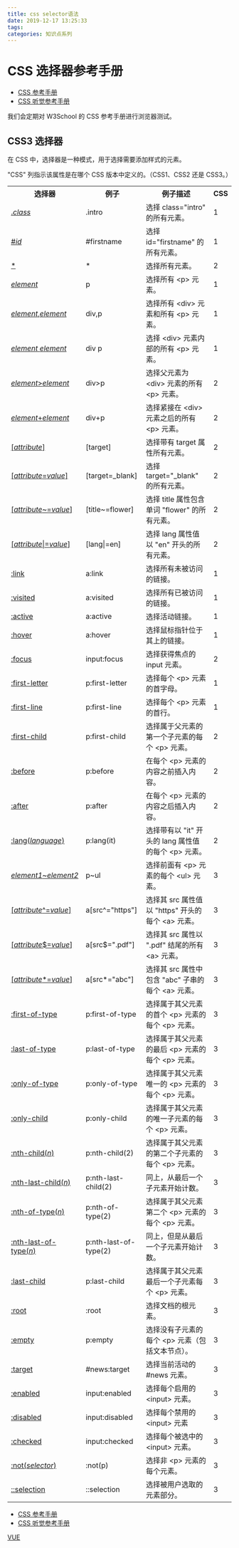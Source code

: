 ```yaml
---
title: css selector语法
date: 2019-12-17 13:25:33
tags:
categories: 知识点系列
---
```

<div id="maincontent">

<h1>CSS 选择器参考手册</h1>


<div id="tpn">
<ul class="prenext">
<li class="pre"><a href="/cssref/index.asp" title="CSS 参考手册">CSS 参考手册</a></li>
<li class="next"><a href="/cssref/css_ref_aural.asp" title="CSS 听觉参考手册">CSS 听觉参考手册</a></li>
</ul>
</div>


<div id="intro">
<p>我们会定期对 W3School 的 CSS 参考手册进行浏览器测试。</p>
</div>


<div>
<h2>CSS3 选择器</h2>

<p>在 CSS 中，选择器是一种模式，用于选择需要添加样式的元素。</p>

<p>"CSS" 列指示该属性是在哪个 CSS 版本中定义的。（CSS1、CSS2 还是 CSS3。）</p>

<table class="dataintable">
<tbody><tr>
<th>选择器</th>
<th>例子</th>
<th>例子描述</th>
<th style="width:5%;">CSS</th>
</tr>

<tr>
<td><a href="/cssref/selector_class.asp" title="CSS .class 选择器">.<i>class</i></a></td>
<td>.intro</td>
<td>选择 class="intro" 的所有元素。</td>
<td>1</td>
</tr>

<tr>
<td><a href="/cssref/selector_id.asp" title="CSS #id 选择器">#<i>id</i></a></td>
<td>#firstname</td>
<td>选择 id="firstname" 的所有元素。</td>
<td>1</td>
</tr>

<tr>
<td><a href="/cssref/selector_all.asp" title="CSS * 选择器">*</a></td>
<td>*</td>
<td>选择所有元素。</td>
<td>2</td>
</tr>

<tr>
<td><a href="/cssref/selector_element.asp" title="CSS element 选择器"><i>element</i></a></td>
<td>p</td>
<td>选择所有 &lt;p&gt; 元素。</td>
<td>1</td>
</tr>

<tr>
<td><a href="/cssref/selector_element_comma.asp" title="CSS element,element 选择器"><i>element</i>,<i>element</i></a></td>
<td>div,p</td>
<td>选择所有 &lt;div&gt; 元素和所有 &lt;p&gt; 元素。</td>
<td>1</td>
</tr>

<tr>
<td><a href="/cssref/selector_element_element.asp" title="CSS element element 选择器"><i>element</i> <i>element</i></a></td>
<td>div p</td>
<td>选择 &lt;div&gt; 元素内部的所有 &lt;p&gt; 元素。</td>
<td>1</td>
</tr>

<tr>
<td><a href="/cssref/selector_element_gt.asp" title="CSS element>element 选择器"><i>element</i>&gt;<i>element</i></a></td>
<td>div&gt;p</td>
<td>选择父元素为 &lt;div&gt; 元素的所有 &lt;p&gt; 元素。</td>
<td>2</td>
</tr>

<tr>
<td><a href="/cssref/selector_element_plus.asp" title="CSS element+element 选择器"><i>element</i>+<i>element</i></a></td>
<td>div+p</td>
<td>选择紧接在 &lt;div&gt; 元素之后的所有 &lt;p&gt; 元素。</td>
<td>2</td>
</tr>

<tr>
<td><a href="/cssref/selector_attribute.asp" title="CSS [attribute] 选择器">[<i>attribute</i>]</a></td>
<td>[target]</td>
<td>选择带有 target 属性所有元素。</td>
<td>2</td>
</tr>

<tr>
<td><a href="/cssref/selector_attribute_value.asp" title="CSS [attribute=value] 选择器">[<i>attribute</i>=<i>value</i>]</a></td>
<td>[target=_blank]</td>
<td>选择 target="_blank" 的所有元素。</td>
<td>2</td>
</tr>

<tr>
<td><a href="/cssref/selector_attribute_value_contain.asp" title="CSS [attribute~=value] 选择器">[<i>attribute</i>~=<i>value</i>]</a></td>
<td>[title~=flower]</td>
<td>选择 title 属性包含单词 "flower" 的所有元素。</td>
<td>2</td>
</tr>

<tr>
<td><a href="/cssref/selector_attribute_value_start.asp" title="CSS [attribute|=value] 选择器">[<i>attribute</i>|=<i>value</i>]</a></td>
<td>[lang|=en]</td>
<td>选择 lang 属性值以 "en" 开头的所有元素。</td>
<td>2</td>
</tr>

<tr>
<td><a href="/cssref/selector_link.asp" title="CSS :link 选择器">:link</a></td>
<td>a:link</td>
<td>选择所有未被访问的链接。</td>
<td>1</td>
</tr>

<tr>
<td><a href="/cssref/selector_visited.asp" title="CSS :visited 选择器">:visited</a></td>
<td>a:visited</td>
<td>选择所有已被访问的链接。</td>
<td>1</td>
</tr>

<tr>
<td><a href="/cssref/selector_active.asp" title="CSS :active 选择器">:active</a></td>
<td>a:active</td>
<td>选择活动链接。</td>
<td>1</td>
</tr>

<tr>
<td><a href="/cssref/selector_hover.asp" title="CSS :hover 选择器">:hover</a></td>
<td>a:hover</td>
<td>选择鼠标指针位于其上的链接。</td>
<td>1</td>
</tr>

<tr>
<td><a href="/cssref/selector_focus.asp" title="CSS :focus 选择器">:focus</a></td>
<td>input:focus</td>
<td>选择获得焦点的 input 元素。</td>
<td>2</td>
</tr>

<tr>
<td><a href="/cssref/selector_first-letter.asp" title="CSS :first-letter 选择器">:first-letter</a></td>
<td>p:first-letter</td>
<td>选择每个 &lt;p&gt; 元素的首字母。</td>
<td>1</td>
</tr>

<tr>
<td><a href="/cssref/selector_first-line.asp" title="CSS :first-line 选择器">:first-line</a></td>
<td>p:first-line</td>
<td>选择每个 &lt;p&gt; 元素的首行。</td>
<td>1</td>
</tr>

<tr>
<td><a href="/cssref/selector_first-child.asp" title="CSS :first-child 选择器">:first-child</a></td>
<td>p:first-child</td>
<td>选择属于父元素的第一个子元素的每个 &lt;p&gt; 元素。</td>
<td>2</td>
</tr>

<tr>
<td><a href="/cssref/selector_before.asp" title="CSS :before 选择器">:before</a></td>
<td>p:before</td>
<td>在每个 &lt;p&gt; 元素的内容之前插入内容。</td>
<td>2</td>
</tr>

<tr>
<td><a href="/cssref/selector_after.asp" title="CSS :after 选择器">:after</a></td>
<td>p:after</td>
<td>在每个 &lt;p&gt; 元素的内容之后插入内容。</td>
<td>2</td>
</tr>

<tr>
<td><a href="/cssref/selector_lang.asp" title="CSS :lang(language) 选择器">:lang(<i>language</i>)</a></td>
<td>p:lang(it)</td>
<td>选择带有以 "it" 开头的 lang 属性值的每个 &lt;p&gt; 元素。</td>
<td>2</td>
</tr>

<tr>
<td><a href="/cssref/selector_gen_sibling.asp" title="CSS element1~element2 选择器"><i>element1</i>~<i>element2</i></a></td>
<td>p~ul</td>
<td>选择前面有 &lt;p&gt; 元素的每个 &lt;ul&gt; 元素。</td>
<td>3</td>
</tr>

<tr>
<td><a href="/cssref/selector_attr_begin.asp" title="CSS [attribute^=value] 选择器">[<i>attribute</i>^=<i>value</i>]</a></td>
<td>a[src^="https"]</td>
<td>选择其 src 属性值以 "https" 开头的每个 &lt;a&gt; 元素。</td>
<td>3</td>
</tr>

<tr>
<td><a href="/cssref/selector_attr_end.asp" title="CSS [attribute$=value] 选择器">[<i>attribute</i>$=<i>value</i>]</a></td>
<td>a[src$=".pdf"]</td>
<td>选择其 src 属性以 ".pdf" 结尾的所有 &lt;a&gt; 元素。</td>
<td>3</td>
</tr>

<tr>
<td><a href="/cssref/selector_attr_contain.asp" title="CSS [attribute*=value] 选择器">[<i>attribute</i>*=<i>value</i>]</a></td>
<td>a[src*="abc"]</td>
<td>选择其 src 属性中包含 "abc" 子串的每个 &lt;a&gt; 元素。</td>
<td>3</td>
</tr>

<tr>
<td><a href="/cssref/selector_first-of-type.asp" title="CSS :first-of-type 选择器">:first-of-type</a></td>
<td>p:first-of-type</td>
<td>选择属于其父元素的首个 &lt;p&gt; 元素的每个 &lt;p&gt; 元素。</td>
<td>3</td>
</tr>

<tr>
<td><a href="/cssref/selector_last-of-type.asp" title="CSS :last-of-type 选择器">:last-of-type</a></td>
<td>p:last-of-type</td>
<td>选择属于其父元素的最后 &lt;p&gt; 元素的每个 &lt;p&gt; 元素。</td>
<td>3</td>
</tr>

<tr>
<td><a href="/cssref/selector_only-of-type.asp" title="CSS :only-of-type 选择器">:only-of-type</a></td>
<td>p:only-of-type</td>
<td>选择属于其父元素唯一的 &lt;p&gt; 元素的每个 &lt;p&gt; 元素。</td>
<td>3</td>
</tr>

<tr>
<td><a href="/cssref/selector_only-child.asp" title="CSS :only-child 选择器">:only-child</a></td>
<td>p:only-child</td>
<td>选择属于其父元素的唯一子元素的每个 &lt;p&gt; 元素。</td>
<td>3</td>
</tr>

<tr>
<td><a href="/cssref/selector_nth-child.asp" title="CSS :nth-child(n) 选择器">:nth-child(<i>n</i>)</a></td>
<td>p:nth-child(2)</td>
<td>选择属于其父元素的第二个子元素的每个 &lt;p&gt; 元素。</td>
<td>3</td>
</tr>

<tr>
<td><a href="/cssref/selector_nth-last-child.asp" title="CSS :nth-last-child(n) 选择器">:nth-last-child(<i>n</i>)</a></td>
<td>p:nth-last-child(2)</td>
<td>同上，从最后一个子元素开始计数。</td>
<td>3</td>
</tr>

<tr>
<td><a href="/cssref/selector_nth-of-type.asp" title="CSS :nth-of-type(n) 选择器">:nth-of-type(<i>n</i>)</a></td>
<td>p:nth-of-type(2)</td>
<td>选择属于其父元素第二个 &lt;p&gt; 元素的每个 &lt;p&gt; 元素。</td>
<td>3</td>
</tr>

<tr>
<td><a href="/cssref/selector_nth-last-of-type.asp" title="CSS :nth-last-of-type(n) 选择器">:nth-last-of-type(<i>n</i>)</a></td>
<td>p:nth-last-of-type(2)</td>
<td>同上，但是从最后一个子元素开始计数。</td>
<td>3</td>
</tr>

<tr>
<td><a href="/cssref/selector_last-child.asp" title="CSS :last-child 选择器">:last-child</a></td>
<td>p:last-child</td>
<td>选择属于其父元素最后一个子元素每个 &lt;p&gt; 元素。</td>
<td>3</td>
</tr>

<tr>
<td><a href="/cssref/selector_root.asp" title="CSS :root 选择器">:root</a></td>
<td>:root</td>
<td>选择文档的根元素。</td>
<td>3</td>
</tr>

<tr>
<td><a href="/cssref/selector_empty.asp" title="CSS :empty 选择器">:empty</a></td>
<td>p:empty</td>
<td>选择没有子元素的每个 &lt;p&gt; 元素（包括文本节点）。</td>
<td>3</td>
</tr>

<tr>
<td><a href="/cssref/selector_target.asp" title="CSS :target 选择器">:target</a></td>
<td>#news:target</td>
<td>选择当前活动的 #news 元素。</td>
<td>3</td>
</tr>

<tr>
<td><a href="/cssref/selector_enabled.asp" title="CSS :enabled 选择器">:enabled</a></td>
<td>input:enabled</td>
<td>选择每个启用的 &lt;input&gt; 元素。</td>
<td>3</td>
</tr>

<tr>
<td><a href="/cssref/selector_disabled.asp" title="CSS :disabled 选择器">:disabled</a></td>
<td>input:disabled</td>
<td>选择每个禁用的 &lt;input&gt; 元素</td>
<td>3</td>
</tr>

<tr>
<td><a href="/cssref/selector_checked.asp" title="CSS :checked 选择器">:checked</a></td>
<td>input:checked</td>
<td>选择每个被选中的 &lt;input&gt; 元素。</td>
<td>3</td>
</tr>

<tr>
<td><a href="/cssref/selector_not.asp" title="CSS :not(selector) 选择器">:not(<i>selector</i>)</a></td>
<td>:not(p)</td>
<td>选择非 &lt;p&gt; 元素的每个元素。</td>
<td>3</td>
</tr>

<tr>
<td><a href="/cssref/selector_selection.asp" title="CSS ::selection 选择器">::selection</a></td>
<td>::selection</td>
<td>选择被用户选取的元素部分。</td>
<td>3</td>
</tr>
</tbody></table>
</div>


<div id="bpn">
<ul class="prenext">
<li class="pre"><a href="/cssref/index.asp" title="CSS 参考手册">CSS 参考手册</a></li>
<li class="next"><a href="/cssref/css_ref_aural.asp" title="CSS 听觉参考手册">CSS 听觉参考手册</a></li>
</ul>
</div>


<div id="foogz">
<a id="foogz_link" href="https://datayi.cn/w/JoOenARY" title="VUE" target="_blank">VUE</a>
</div>

</div>